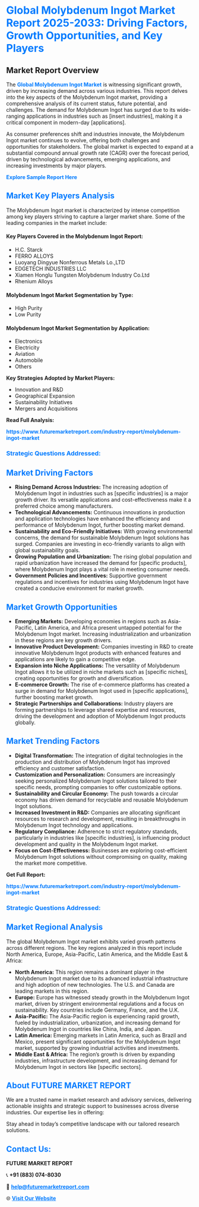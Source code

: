 <h1 style="color: #007BFF;">Global Molybdenum Ingot Market Report 2025-2033: Driving Factors, Growth Opportunities, and Key Players</h1>

<section id="overview">
<h2>Market Report Overview</h2>
<p>The <a href="https://www.futuremarketreport.com/industry-report/molybdenum-ingot-market" style="color: #007BFF; text-decoration: none;"><strong>Global Molybdenum Ingot Market</strong></a> is witnessing significant growth, driven by increasing demand across various industries. This report delves into the key aspects of the Molybdenum Ingot market, providing a comprehensive analysis of its current status, future potential, and challenges. The demand for Molybdenum Ingot has surged due to its wide-ranging applications in industries such as [insert industries], making it a critical component in modern-day [applications].</p>
<p>As consumer preferences shift and industries innovate, the Molybdenum Ingot market continues to evolve, offering both challenges and opportunities for stakeholders. The global market is expected to expand at a substantial compound annual growth rate (CAGR) over the forecast period, driven by technological advancements, emerging applications, and increasing investments by major players.</p>
</section>

<section id="overview">
<p><a href="https://www.futuremarketreport.com/request-sample/reportId=76220" style="color: #007BFF; text-decoration: none;"><strong>Explore Sample Report Here</strong></a></p>
</section>

<section id="key-players">
<h2 style="color: #007BFF;">Market Key Players Analysis</h2>
<p>The Molybdenum Ingot market is characterized by intense competition among key players striving to capture a larger market share. Some of the leading companies in the market include:</p>
<h4>Key Players Covered in the Molybdenum Ingot Report:</h4>
<ul><li>H.C. Starck</li><li>FERRO ALLOYS</li><li>Luoyang Dingyue Nonferrous Metals Lo.,LTD</li><li>EDGETECH INDUSTRIES LLC</li><li>Xiamen Honglu Tungsten Molybdenum Industry Co.Ltd</li><li>Rhenium Alloys</li></ul>
<h4>Molybdenum Ingot Market Segmentation by Type:</h4>
<ul><li>High Purity</li><li>Low Purity</li></ul>

<h4>Molybdenum Ingot Market Segmentation by Application:</h4>
<ul><li>Electronics</li><li>Electricity</li><li>Aviation</li><li>Automobile</li><li>Others</li></ul>
<p><strong>Key Strategies Adopted by Market Players:</strong></p>
<ul>
<li>Innovation and R&D</li>
<li>Geographical Expansion</li>
<li>Sustainability Initiatives</li>
<li>Mergers and Acquisitions</li>
</ul>
</section>

<section>
<p><strong>Read Full Analysis: </strong></p><a href="https://www.futuremarketreport.com/industry-report/molybdenum-ingot-market" style="color: #007BFF; text-decoration: none;"><strong>https://www.futuremarketreport.com/industry-report/molybdenum-ingot-market</strong></a>
<h3 style="color: #007BFF;">Strategic Questions Addressed:</h3>
</section>

<section id="driving-factors">
<h2 style="color: #007BFF;">Market Driving Factors</h2>
<ul>
<li><strong>Rising Demand Across Industries:</strong> The increasing adoption of Molybdenum Ingot in industries such as [specific industries] is a major growth driver. Its versatile applications and cost-effectiveness make it a preferred choice among manufacturers.</li>
<li><strong>Technological Advancements:</strong> Continuous innovations in production and application technologies have enhanced the efficiency and performance of Molybdenum Ingot, further boosting market demand.</li>
<li><strong>Sustainability and Eco-Friendly Initiatives:</strong> With growing environmental concerns, the demand for sustainable Molybdenum Ingot solutions has surged. Companies are investing in eco-friendly variants to align with global sustainability goals.</li>
<li><strong>Growing Population and Urbanization:</strong> The rising global population and rapid urbanization have increased the demand for [specific products], where Molybdenum Ingot plays a vital role in meeting consumer needs.</li>
<li><strong>Government Policies and Incentives:</strong> Supportive government regulations and incentives for industries using Molybdenum Ingot have created a conducive environment for market growth.</li>
</ul>
</section>

<section id="growth-opportunities">
<h2 style="color: #007BFF;">Market Growth Opportunities</h2>
<ul>
<li><strong>Emerging Markets:</strong> Developing economies in regions such as Asia-Pacific, Latin America, and Africa present untapped potential for the Molybdenum Ingot market. Increasing industrialization and urbanization in these regions are key growth drivers.</li>
<li><strong>Innovative Product Development:</strong> Companies investing in R&D to create innovative Molybdenum Ingot products with enhanced features and applications are likely to gain a competitive edge.</li>
<li><strong>Expansion into Niche Applications:</strong> The versatility of Molybdenum Ingot allows it to be utilized in niche markets such as [specific niches], creating opportunities for growth and diversification.</li>
<li><strong>E-commerce Growth:</strong> The rise of e-commerce platforms has created a surge in demand for Molybdenum Ingot used in [specific applications], further boosting market growth.</li>
<li><strong>Strategic Partnerships and Collaborations:</strong> Industry players are forming partnerships to leverage shared expertise and resources, driving the development and adoption of Molybdenum Ingot products globally.</li>
</ul>
</section>

<section id="trending-factors">
<h2 style="color: #007BFF;">Market Trending Factors</h2>
<ul>
<li><strong>Digital Transformation:</strong> The integration of digital technologies in the production and distribution of Molybdenum Ingot has improved efficiency and customer satisfaction.</li>
<li><strong>Customization and Personalization:</strong> Consumers are increasingly seeking personalized Molybdenum Ingot solutions tailored to their specific needs, prompting companies to offer customizable options.</li>
<li><strong>Sustainability and Circular Economy:</strong> The push towards a circular economy has driven demand for recyclable and reusable Molybdenum Ingot solutions.</li>
<li><strong>Increased Investment in R&D:</strong> Companies are allocating significant resources to research and development, resulting in breakthroughs in Molybdenum Ingot technology and applications.</li>
<li><strong>Regulatory Compliance:</strong> Adherence to strict regulatory standards, particularly in industries like [specific industries], is influencing product development and quality in the Molybdenum Ingot market.</li>
<li><strong>Focus on Cost-Effectiveness:</strong> Businesses are exploring cost-efficient Molybdenum Ingot solutions without compromising on quality, making the market more competitive.</li>
</ul>
</section>

<section>
<p><strong>Get Full Report: </strong></p><a href="https://www.futuremarketreport.com/industry-report/molybdenum-ingot-market" style="color: #007BFF; text-decoration: none;"><strong>https://www.futuremarketreport.com/industry-report/molybdenum-ingot-market</strong></a>
<h3 style="color: #007BFF;">Strategic Questions Addressed:</h3>
</section>


<section id="regional-analysis">
<h2 style="color: #007BFF;">Market Regional Analysis</h2>
<p>The global Molybdenum Ingot market exhibits varied growth patterns across different regions. The key regions analyzed in this report include North America, Europe, Asia-Pacific, Latin America, and the Middle East & Africa:</p>
<ul>
<li><strong>North America:</strong> This region remains a dominant player in the Molybdenum Ingot market due to its advanced industrial infrastructure and high adoption of new technologies. The U.S. and Canada are leading markets in this region.</li>
<li><strong>Europe:</strong> Europe has witnessed steady growth in the Molybdenum Ingot market, driven by stringent environmental regulations and a focus on sustainability. Key countries include Germany, France, and the U.K.</li>
<li><strong>Asia-Pacific:</strong> The Asia-Pacific region is experiencing rapid growth, fueled by industrialization, urbanization, and increasing demand for Molybdenum Ingot in countries like China, India, and Japan.</li>
<li><strong>Latin America:</strong> Emerging markets in Latin America, such as Brazil and Mexico, present significant opportunities for the Molybdenum Ingot market, supported by growing industrial activities and investments.</li>
<li><strong>Middle East & Africa:</strong> The region’s growth is driven by expanding industries, infrastructure development, and increasing demand for Molybdenum Ingot in sectors like [specific sectors].</li>
</ul>
</section>

<footer>
<h2 style="color: #007BFF;">About FUTURE MARKET REPORT</h2>
<p>We are a trusted name in market research and advisory services, delivering actionable insights and strategic support to businesses across diverse industries. Our expertise lies in offering:</p>

<p>Stay ahead in today’s competitive landscape with our tailored research solutions.</p>

<h2 style="color: #007BFF;">Contact Us:</h2>
<p><strong>FUTURE MARKET REPORT</strong></p>
<p>📞 <strong>+91 (883) 074-8030</strong></p>
<p>📧 <strong><a href="mailto:help@futuremarketreport.com" style="color: #007BFF;">help@futuremarketreport.com</a></strong></p>
<p>🌐 <strong><a href="https://www.futuremarketreport.com/" style="color: #007BFF;">Visit Our Website</a></strong></p>
</footer>